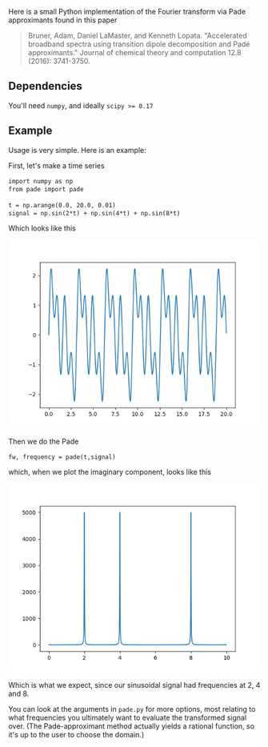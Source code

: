 Here is a small Python implementation of the Fourier transform via Pade approximants found in this paper

>Bruner, Adam, Daniel LaMaster, and Kenneth Lopata. "Accelerated broadband spectra using transition dipole decomposition and Padé approximants." Journal of chemical theory and computation 12.8 (2016): 3741-3750.

## Dependencies
You'll need `numpy`, and ideally `scipy >= 0.17`

## Example

Usage is very simple. Here is an example:

First, let's make a time series 

```
import numpy as np
from pade import pade

t = np.arange(0.0, 20.0, 0.01)
signal = np.sin(2*t) + np.sin(4*t) + np.sin(8*t)
```

Which looks like this

![Time-series signal](signal.png)

Then we do the Pade

```
fw, frequency = pade(t,signal)
```

which, when we plot the imaginary component, looks like this

![Transformed signal](fsignal.png)

Which is what we expect, since our sinusoidal signal had frequencies at 2, 4 and 8.

You can look at the arguments in `pade.py` for more options, most relating to what frequencies you ultimately want to evaluate the transformed signal over. (The Pade-approximant method actually yields a rational function, so it's up to the user to choose the domain.)


